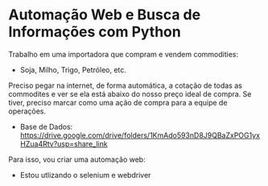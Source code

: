# Automação Web e Busca de Informações com Python

Trabalho em uma importadora que compram e vendem commodities:
- Soja, Milho, Trigo, Petróleo, etc.

Preciso pegar na internet, de forma automática, a cotação de todas as commodites e ver se ela está abaixo do nosso preço ideal de compra. Se tiver, preciso marcar como uma ação de compra para a equipe de operações.

- Base de Dados: https://drive.google.com/drive/folders/1KmAdo593nD8J9QBaZxPOG1yxHZua4Rtv?usp=share_link

Para isso, vou criar uma automação web:

- Estou utlizando o selenium e webdriver
